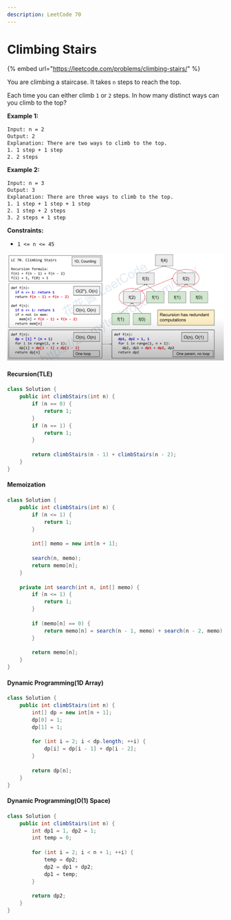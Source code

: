 ```yaml
---
description: LeetCode 70
---
```


# Climbing Stairs

{% embed url="https://leetcode.com/problems/climbing-stairs/" %}

You are climbing a staircase. It takes `n` steps to reach the top.

Each time you can either climb `1` or `2` steps. In how many distinct ways can you climb to the top?

**Example 1:**

```
Input: n = 2
Output: 2
Explanation: There are two ways to climb to the top.
1. 1 step + 1 step
2. 2 steps
```

**Example 2:**

```
Input: n = 3
Output: 3
Explanation: There are three ways to climb to the top.
1. 1 step + 1 step + 1 step
2. 1 step + 2 steps
3. 2 steps + 1 step
```

**Constraints:**

* `1 <= n <= 45`

![](<../.gitbook/assets/image (30).png>)

#### Recursion(TLE)

```java
class Solution {
    public int climbStairs(int n) {
        if (n == 0) {
            return 1;
        }
        if (n == 1) {
            return 1;
        }
        
        return climbStairs(n - 1) + climbStairs(n - 2);
    }
}
```

#### Memoization

```java
class Solution {
    public int climbStairs(int n) {
        if (n <= 1) {
            return 1;
        }
        
        int[] memo = new int[n + 1];
        
        search(n, memo);
        return memo[n];
    }
    
    private int search(int n, int[] memo) {
        if (n <= 1) {
            return 1;
        }
        
        if (memo[n] == 0) {
            return memo[n] = search(n - 1, memo) + search(n - 2, memo);
        }
        
        return memo[n];
    }
}
```

#### Dynamic Programming(1D Array)

```java
class Solution {
    public int climbStairs(int n) {
        int[] dp = new int[n + 1];
        dp[0] = 1;
        dp[1] = 1;
        
        for (int i = 2; i < dp.length; ++i) {
            dp[i] = dp[i - 1] + dp[i - 2];
        }
        
        return dp[n];
    }
}
```

#### Dynamic Programming(O(1) Space)

```java
class Solution {
    public int climbStairs(int n) {
        int dp1 = 1, dp2 = 1;
        int temp = 0;
        
        for (int i = 2; i < n + 1; ++i) {
            temp = dp2;
            dp2 = dp1 + dp2;
            dp1 = temp;
        }
        
        return dp2;
    }
}
```
